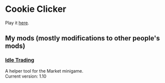 # Cookie Clicker

Play it [here](https://orteil.dashnet.org/cookieclicker/).

## My mods (mostly modifications to other people's mods)

### [Idle Trading](https://cvi.github.io/CookieClicker/IdleTrading.js)

A helper tool for the Market minigame.\
Current version: 1.10
